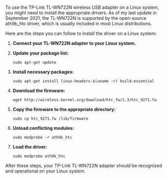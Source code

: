 To use the TP-Link TL-WN722N wireless USB adapter on a Linux system, you might need to install the appropriate drivers. As of my last update in September 2021, the TL-WN722N is supported by the open-source ath9k_htc driver, which is usually included in most Linux distributions.

Here are the steps you can follow to install the driver on a Linux system:

1. **Connect your TL-WN722N adapter to your Linux system.**

2. **Update your package list:**
   ```
   sudo apt-get update
   ```

3. **Install necessary packages:**
   ```
   sudo apt-get install linux-headers-$(uname -r) build-essential
   ```

4. **Download the firmware:**
   ```
   wget http://wireless.kernel.org/download/htc_fw/1.3/htc_9271.fw
   ```

5. **Copy the firmware to the appropriate directory:**
   ```
   sudo cp htc_9271.fw /lib/firmware
   ```

6. **Unload conflicting modules:**
   ```
   sudo modprobe -r ath9k_htc
   ```

7. **Load the driver:**
   ```
   sudo modprobe ath9k_htc
   ```

After these steps, your TP-Link TL-WN722N adapter should be recognized and operational on your Linux system.
